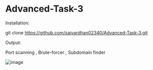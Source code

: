 # Advanced-Task-3

Installation:

git clone https://github.com/saivardhan02340/Advanced-Task-3.git

Output:

Port scanning , Brute-forcer , Subdomain finder

![image](https://github.com/user-attachments/assets/a40d1cf0-d45a-4da8-b9eb-570525a579b1)
